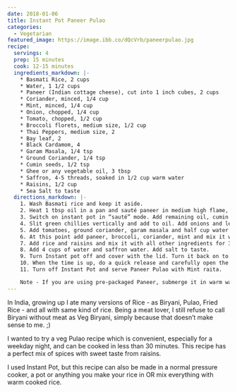 ```yaml
---
date: 2018-01-06
title: Instant Pot Paneer Pulao
categories:
  - Vegetarian
featured_image: https://image.ibb.co/dQcVrb/paneerpulao.jpg
recipe:
  servings: 4
  prep: 15 minutes
  cook: 12-15 minutes
  ingredients_markdown: |-
    * Basmati Rice, 2 cups
    * Water, 1 1/2 cups
    * Paneer (Indian cottage cheese), cut into 1 inch cubes, 2 cups
    * Coriander, minced, 1/4 cup
    * Mint, minced, 1/4 cup
    * Onion, chopped, 1/4 cup
    * Tomato, chopped, 1/2 cup
    * Broccoli florets, medium size, 1/2 cup
    * Thai Peppers, medium size, 2
    * Bay leaf, 2
    * Black Cardamom, 4
    * Garam Masala, 1/4 tsp
    * Ground Coriander, 1/4 tsp
    * Cumin seeds, 1/2 tsp
    * Ghee or any vegetable oil, 3 tbsp
    * Saffron, 4-5 threads, soaked in 1/2 cup warm water
    * Raisins, 1/2 cup
    * Sea Salt to taste
  directions_markdown: |-
    1. Wash Basmati rice and keep it aside.
    2. Heat 1 tbsp oil in a pan and sauté paneer in medium high flame, till it turns light brown from all sides (over cooking the paneer will make it hard). Remove from flame and set aside.
    3. Switch on instant pot in “sauté” mode. Add remaining oil, cumin seeds, bay leaves and cardamom and let it heat for 30 seconds. 
    4. Slit green chillies vertically and add to oil. Add onions and let it sauté for 2-3 minutes, till it turns light brown. Adding a pinch of salt speeds up the sautéing process.
    5. Add tomatoes, ground coriander, garam masala and half cup water in the pot. (Spice lovers, add some cayenne pepper). Water will prevent the spices from getting burnt. Keep stirring to prevent it from sticking to the surface of the pot. Sauté it for 2 minutes, or until most of the water is evaporated. This will help the spices to get cooked and not have a raw taste.
    6. At this point add paneer, broccoli, coriander, mint and mix it well with all the spices. 
    7. Add rice and raisins and mix it with all other ingredients for 30 seconds. Do not let it stick to the surface.
    8. Add 4 cups of water and saffron water. Add salt to taste.
    9. Turn Instant pot off and cover with the lid. Turn it back on to high pressure and set the timer for 5 minutes. Keep steam release handle in Sealing position.
    10. When the time is up, do a quick release and carefully open the lid.
    11. Turn off Instant Pot and serve Paneer Pulao with Mint raita.

    Note - If you are using pre-packaged Paneer, submerge it in warm water for 15 minutes before removing it from package. This will make Paneer extra soft. You can also add any vegetable you like and can follow the same recipe.
---
```

In India, growing up I ate many versions of Rice - as Biryani, Pulao, Fried Rice - and all with same kind of rice. Being a meat lover, I still refuse to call Biryani without meat as Veg Biryani, simply because that doesn’t make sense to me. ;) 

I wanted to try a veg Pulao recipe which is convenient, especially for a weekday night, and can be cooked in less than 30 minutes. This recipe has a perfect mix of spices with sweet taste from raisins.

I used Instant Pot, but this recipe can also be made in a normal pressure cooker, a pot or anything you make your rice in OR mix everything with warm cooked rice.

